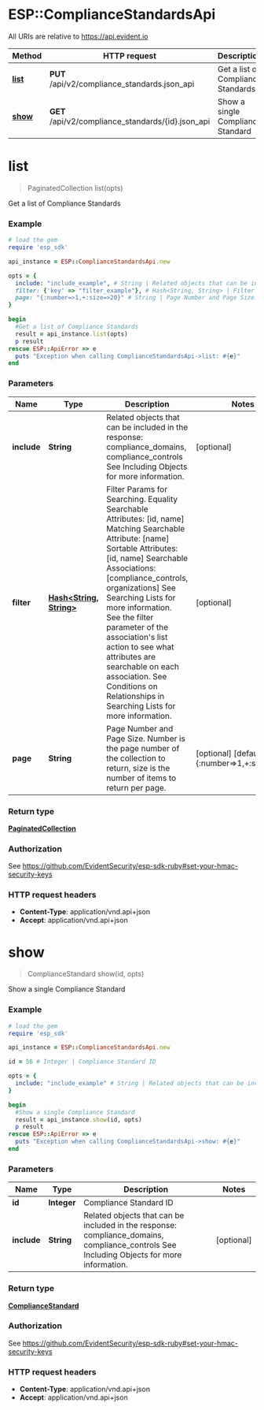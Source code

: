 # ESP::ComplianceStandardsApi

All URIs are relative to https://api.evident.io

Method | HTTP request | Description
------------- | ------------- | -------------
[**list**](ComplianceStandardsApi.md#list) | **PUT** /api/v2/compliance_standards.json_api | Get a list of Compliance Standards
[**show**](ComplianceStandardsApi.md#show) | **GET** /api/v2/compliance_standards/{id}.json_api | Show a single Compliance Standard


# **list**
> PaginatedCollection list(opts)

Get a list of Compliance Standards



### Example
```ruby
# load the gem
require 'esp_sdk'

api_instance = ESP::ComplianceStandardsApi.new

opts = { 
  include: "include_example", # String | Related objects that can be included in the response:  compliance_domains, compliance_controls See Including Objects for more information.
  filter: {'key' => "filter_example"}, # Hash<String, String> | Filter Params for Searching.  Equality Searchable Attributes: [id, name] Matching Searchable Attribute: [name]  Sortable Attributes: [id, name] Searchable Associations: [compliance_controls, organizations] See Searching Lists for more information. See the filter parameter of the association's list action to see what attributes are searchable on each association. See Conditions on Relationships in Searching Lists for more information.
  page: "{:number=>1,+:size=>20}" # String | Page Number and Page Size.  Number is the page number of the collection to return, size is the number of items to return per page.
}

begin
  #Get a list of Compliance Standards
  result = api_instance.list(opts)
  p result
rescue ESP::ApiError => e
  puts "Exception when calling ComplianceStandardsApi->list: #{e}"
end
```

### Parameters

Name | Type | Description  | Notes
------------- | ------------- | ------------- | -------------
 **include** | **String**| Related objects that can be included in the response:  compliance_domains, compliance_controls See Including Objects for more information. | [optional] 
 **filter** | [**Hash&lt;String, String&gt;**](String.md)| Filter Params for Searching.  Equality Searchable Attributes: [id, name] Matching Searchable Attribute: [name]  Sortable Attributes: [id, name] Searchable Associations: [compliance_controls, organizations] See Searching Lists for more information. See the filter parameter of the association&#39;s list action to see what attributes are searchable on each association. See Conditions on Relationships in Searching Lists for more information. | [optional] 
 **page** | **String**| Page Number and Page Size.  Number is the page number of the collection to return, size is the number of items to return per page. | [optional] [default to {:number&#x3D;&gt;1,+:size&#x3D;&gt;20}]

### Return type

[**PaginatedCollection**](PaginatedCollection.md)

### Authorization

See https://github.com/EvidentSecurity/esp-sdk-ruby#set-your-hmac-security-keys

### HTTP request headers

 - **Content-Type**: application/vnd.api+json
 - **Accept**: application/vnd.api+json



# **show**
> ComplianceStandard show(id, opts)

Show a single Compliance Standard



### Example
```ruby
# load the gem
require 'esp_sdk'

api_instance = ESP::ComplianceStandardsApi.new

id = 56 # Integer | Compliance Standard ID

opts = { 
  include: "include_example" # String | Related objects that can be included in the response:  compliance_domains, compliance_controls See Including Objects for more information.
}

begin
  #Show a single Compliance Standard
  result = api_instance.show(id, opts)
  p result
rescue ESP::ApiError => e
  puts "Exception when calling ComplianceStandardsApi->show: #{e}"
end
```

### Parameters

Name | Type | Description  | Notes
------------- | ------------- | ------------- | -------------
 **id** | **Integer**| Compliance Standard ID | 
 **include** | **String**| Related objects that can be included in the response:  compliance_domains, compliance_controls See Including Objects for more information. | [optional] 

### Return type

[**ComplianceStandard**](ComplianceStandard.md)

### Authorization

See https://github.com/EvidentSecurity/esp-sdk-ruby#set-your-hmac-security-keys

### HTTP request headers

 - **Content-Type**: application/vnd.api+json
 - **Accept**: application/vnd.api+json



